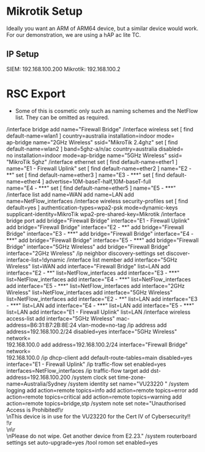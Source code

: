 # Mikrotik Setup
Ideally you want an ARM of ARM64 device, but a similar device would work.
For our demonstration, we are using a hAP ac lite TC.

## IP Setup
SIEM: 192.168.100.200
Mikrotik: 192.168.100.2

# RSC Export
- Some of this is cosmetic only such as naming schemes and the NetFlow list. They can be omitted as required.

/interface bridge
add name="Firewall Bridge"
/interface wireless
set [ find default-name=wlan1 ] country=australia installation=indoor mode=\
    ap-bridge name="2GHz Wireless" ssid="MikroTik 2.4ghz"
set [ find default-name=wlan2 ] band=5ghz-a/n/ac country=australia disabled=\
    no installation=indoor mode=ap-bridge name="5GHz Wireless" ssid=\
    "MikroTik 5ghz"
/interface ethernet
set [ find default-name=ether1 ] name="E1 - Firewall Uplink"
set [ find default-name=ether2 ] name="E2 - **"
set [ find default-name=ether3 ] name="E3 - ***"
set [ find default-name=ether4 ] advertise=10M-baseT-half,10M-baseT-full \
    name="E4 - ***"
set [ find default-name=ether5 ] name="E5 - ***"
/interface list
add name=WAN
add name=LAN
add name=NetFlow_interfaces
/interface wireless security-profiles
set [ find default=yes ] authentication-types=wpa2-psk mode=dynamic-keys \
    supplicant-identity=MikroTik wpa2-pre-shared-key=Mikrotik
/interface bridge port
add bridge="Firewall Bridge" interface="E1 - Firewall Uplink"
add bridge="Firewall Bridge" interface="E2 - **"
add bridge="Firewall Bridge" interface="E3 - ***"
add bridge="Firewall Bridge" interface="E4 - ***"
add bridge="Firewall Bridge" interface="E5 - ***"
add bridge="Firewall Bridge" interface="5GHz Wireless"
add bridge="Firewall Bridge" interface="2GHz Wireless"
/ip neighbor discovery-settings
set discover-interface-list=!dynamic
/interface list member
add interface="5GHz Wireless" list=WAN
add interface="Firewall Bridge" list=LAN
add interface="E2 - **" list=NetFlow_interfaces
add interface="E3 - ***" list=NetFlow_interfaces
add interface="E4 - ***" list=NetFlow_interfaces
add interface="E5 - ***" list=NetFlow_interfaces
add interface="2GHz Wireless" list=NetFlow_interfaces
add interface="5GHz Wireless" list=NetFlow_interfaces
add interface="E2 - **" list=LAN
add interface="E3 - ***" list=LAN
add interface="E4 - ***" list=LAN
add interface="E5 - ***" list=LAN
add interface="E1 - Firewall Uplink" list=LAN
/interface wireless access-list
add interface="5GHz Wireless" mac-address=B6:31:B7:2B:8E:24 vlan-mode=no-tag
/ip address
add address=192.168.100.2/24 disabled=yes interface="5GHz Wireless" network=\
    192.168.100.0
add address=192.168.100.2/24 interface="Firewall Bridge" network=\
    192.168.100.0
/ip dhcp-client
add default-route-tables=main disabled=yes interface="E1 - Firewall Uplink"
/ip traffic-flow
set enabled=yes interfaces=NetFlow_interfaces
/ip traffic-flow target
add dst-address=192.168.100.200
/system clock
set time-zone-name=Australia/Sydney
/system identity
set name="VU23220 "
/system logging
add action=remote topics=info
add action=remote topics=error
add action=remote topics=critical
add action=remote topics=warning
add action=remote topics=bridge,stp
/system note
set note="Unauthorised Access is Prohibited!\r\
    \nThis device is in use for the VU23220 for the Cert IV of Cybersecurity!!\
    !\r\
    \n\r\
    \nPlease do not wipe. Get another device from E2.23."
/system routerboard settings
set auto-upgrade=yes
/tool romon
set enabled=yes
